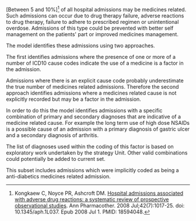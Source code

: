 [Between 5 and 10%][^1] of all hospital admissions may be medicines related. Such admissions can occur due to drug therapy failure, adverse reactions to drug therapy, failure to adhere to prescribed regimen or unintentional overdose.   Admissions of this type could be prevented with better self management on the patients' part or improved medicines management.

The model identifies these admissions using two approaches.

The first identifies admissions where the presence of one or more of a number of ICD10 cause codes indicate the use of a medicine is a factor in the admission.

Admissions where there is an explicit cause code probably underestimate the true number of medicines related admissions. Therefore the second approach identifies admissions where a medicines related cause is not explicitly recorded but may be a factor in the admission.

In order to do this the model identifies admissions with a specific combination of primary and secondary diagnoses that are indicative of a medicine related cause. For example the long term use of high dose NSAIDs is a possible cause of an admission with a primary diagnosis of gastric ulcer and a secondary diagnosis of arthritis.

The list of diagnoses used within the coding of this factor is based on exploratory work undertaken by the strategy Unit. Other valid combinations could potentially be added to current set.  

[^1]: Kongkaew C, Noyce PR, Ashcroft DM. [Hospital admissions associated with adverse drug reactions: a systematic review of prospective observational studies][2]. Ann Pharmacother. 2008 Jul;42(7):1017-25. doi: 10.1345/aph.1L037. Epub 2008 Jul 1. PMID: 18594048.

[2]: https://pubmed.ncbi.nlm.nih.gov/18594048/

This subset includes admissions which were implicitly coded as being a anti-diabetics medicines related admission.
